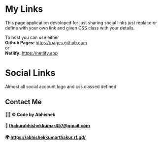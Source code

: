 # My Links
This page application devoloped for just sharing social links just replace or define with your own link and given CSS class with your details.

To host you can use either<br>
<b>Github Pages: </b> https://pages.github.com
<br> or <br>
<b>Netlify: </b> https://netlify.app

# Social Links
Almost all social account logo and css classed defined

## Contact Me
#### 👨‍💻 © Code by Abhishek<br>
#### 📝 thakurabhishekkumar457@gmail.com<br>
#### 🌍 https://abhishekkumarthakur.rf.gd/
